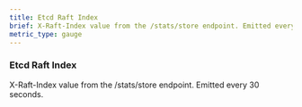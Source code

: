```yaml
---
title: Etcd Raft Index
brief: X-Raft-Index value from the /stats/store endpoint. Emitted every 30 seconds.
metric_type: gauge
---
```


### Etcd Raft Index

X-Raft-Index value from the /stats/store endpoint. Emitted every 30 seconds.